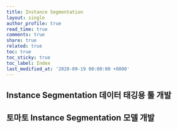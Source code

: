 ```yaml
---
title: Instance Segmentation
layout: single
author_profile: true
read_time: true
comments: true
share: true
related: true
toc: true
toc_sticky: true
toc_label: Index
last_modified_at: '2020-09-19 00:00:00 +0800'
---
```


## Instance Segmentation 데이터 태깅용 툴 개발

## 토마토 Instance Segmentation 모델 개발